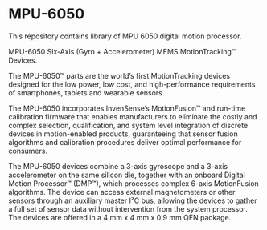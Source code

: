 # MPU-6050
This repository contains library of MPU 6050 digital motion processor.

MPU-6050 Six-Axis (Gyro + Accelerometer) MEMS MotionTracking™ Devices.

The MPU-6050™ parts are the world’s first MotionTracking devices designed for the low power, low cost, and high-performance requirements of smartphones, tablets and wearable sensors.

The MPU-6050 incorporates InvenSense’s MotionFusion™ and run-time calibration firmware that enables manufacturers to eliminate the costly and complex selection, qualification, and system level integration of discrete devices in motion-enabled products, guaranteeing that sensor fusion algorithms and calibration procedures deliver optimal performance for consumers.

The MPU-6050 devices combine a 3-axis gyroscope and a 3-axis accelerometer on the same silicon die, together with an onboard Digital Motion Processor™ (DMP™), which processes complex 6-axis MotionFusion algorithms. The device can access external magnetometers or other sensors through an auxiliary master I²C bus, allowing the devices to gather a full set of sensor data without intervention from the system processor. The devices are offered in a 4 mm x 4 mm x 0.9 mm QFN package.
